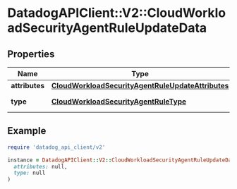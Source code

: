 # DatadogAPIClient::V2::CloudWorkloadSecurityAgentRuleUpdateData

## Properties

| Name           | Type                                                                                                    | Description | Notes                             |
| -------------- | ------------------------------------------------------------------------------------------------------- | ----------- | --------------------------------- |
| **attributes** | [**CloudWorkloadSecurityAgentRuleUpdateAttributes**](CloudWorkloadSecurityAgentRuleUpdateAttributes.md) |             |                                   |
| **type**       | [**CloudWorkloadSecurityAgentRuleType**](CloudWorkloadSecurityAgentRuleType.md)                         |             | [default to &#39;agent_rule&#39;] |

## Example

```ruby
require 'datadog_api_client/v2'

instance = DatadogAPIClient::V2::CloudWorkloadSecurityAgentRuleUpdateData.new(
  attributes: null,
  type: null
)
```
